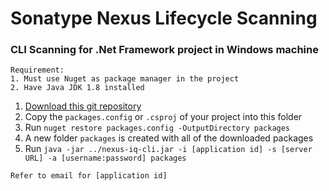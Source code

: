 # Sonatype Nexus Lifecycle Scanning

### CLI Scanning for .Net Framework project in Windows machine
```
Requirement:
1. Must use Nuget as package manager in the project
2. Have Java JDK 1.8 installed
```
1. [Download this git repository](https://github.com/roger-lau/sonatype-scan/archive/master.zip)
2. Copy the `packages.config` or `.csproj` of your project into this folder
3. Run `nuget restore packages.config -OutputDirectory packages`
4. A new folder `packages` is created with all of the downloaded packages
5. Run `java -jar ../nexus-iq-cli.jar -i [application id] -s [server URL] -a [username:password] packages`

```
Refer to email for [application id]
```
